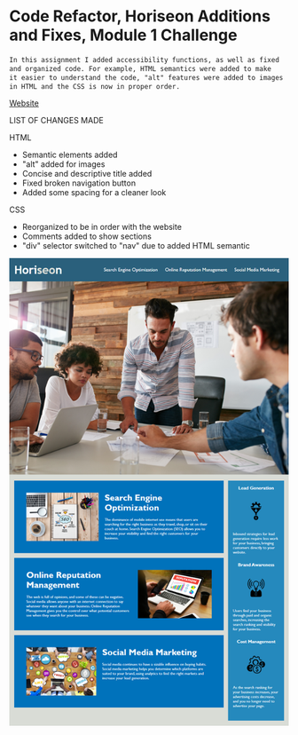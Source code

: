 # Code Refactor, Horiseon Additions and Fixes, Module 1 Challenge

    In this assignment I added accessibility functions, as well as fixed 
    and organized code. For example, HTML semantics were added to make 
    it easier to understand the code, "alt" features were added to images 
    in HTML and the CSS is now in proper order.

[Website](https://ianbridges.github.io/Module-1-Challenge/)

LIST OF CHANGES MADE

HTML
- Semantic elements added
- "alt" added for images
- Concise and descriptive title added
- Fixed broken navigation button
- Added some spacing for a cleaner look

CSS
- Reorganized to be in order with the website
- Comments added to show sections
- "div" selector switched to "nav" due to added HTML semantic

![Image](/assets/images/Challenge%201.png)